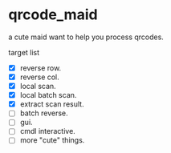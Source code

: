 # qrcode_maid
a cute maid want to help you process qrcodes.

target list

- [x] reverse row.
- [x] reverse col.
- [x] local scan.
- [x] local batch scan.
- [x] extract scan result.
- [ ] batch reverse.
- [ ] gui.
- [ ] cmdl interactive.
- [ ] more "cute" things.
